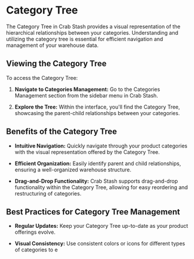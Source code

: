 # Category Tree

The Category Tree in Crab Stash provides a visual representation of the hierarchical relationships between your categories. Understanding and utilizing the category tree is essential for efficient navigation and management of your warehouse data.

## Viewing the Category Tree

To access the Category Tree:

1. **Navigate to Categories Management:**
   Go to the Categories Management section from the sidebar menu in Crab Stash.

2. **Explore the Tree:**
   Within the interface, you'll find the Category Tree, showcasing the parent-child relationships between your categories.

## Benefits of the Category Tree

- **Intuitive Navigation:**
  Quickly navigate through your product categories with the visual representation offered by the Category Tree.

- **Efficient Organization:**
  Easily identify parent and child relationships, ensuring a well-organized warehouse structure.

- **Drag-and-Drop Functionality:**
  Crab Stash supports drag-and-drop functionality within the Category Tree, allowing for easy reordering and restructuring of categories.

## Best Practices for Category Tree Management

- **Regular Updates:**
  Keep your Category Tree up-to-date as your product offerings evolve.

- **Visual Consistency:**
  Use consistent colors or icons for different types of categories to e
